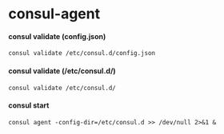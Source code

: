 # consul-agent
#### consul validate (config.json)
```
consul validate /etc/consul.d/config.json
```
#### consul validate (/etc/consul.d/)
```
consul validate /etc/consul.d/
```
#### consul start
```
consul agent -config-dir=/etc/consul.d >> /dev/null 2>&1 &
```
